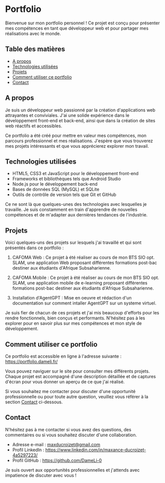 # Portfolio

Bienvenue sur mon portfolio personnel ! Ce projet est conçu pour présenter mes compétences en tant que développeur web et pour partager mes réalisations avec le monde.

## Table des matières

- [A propos](#a-propos)
- [Technologies utilisées](#technologies-utilisées)
- [Projets](#projets)
- [Comment utiliser ce portfolio](#comment-utiliser-ce-portfolio)
- [Contact](#contact)

## A propos

Je suis un développeur web passionné par la création d'applications web attrayantes et conviviales. J'ai une solide expérience dans le développement front-end et back-end, ainsi que dans la création de sites web réactifs et accessibles.

Ce portfolio a été créé pour mettre en valeur mes compétences, mon parcours professionnel et mes réalisations. J'espère que vous trouverez mes projets intéressants et que vous apprécierez explorer mon travail.

## Technologies utilisées

- HTML5, CSS3 et JavaScript pour le développement front-end
- Frameworks et bibliothèques tels que Android Studio
- Node.js pour le développement back-end
- Bases de données SQL (MySQL) et SQLite
- Outils de contrôle de version tels que Git et GitHub

Ce ne sont là que quelques-unes des technologies avec lesquelles je travaille. Je suis constamment en train d'apprendre de nouvelles compétences et de m'adapter aux dernières tendances de l'industrie.

## Projets

Voici quelques-uns des projets sur lesquels j'ai travaillé et qui sont présentés dans ce portfolio :

1. CAFOMA Web : 
   Ce projet à été réaliser au cours de mon BTS SIO opt. SLAM, une application Web proposant différentes formations post-bac destiner aux étudiants d'Afrique Subsaharienne.

2. CAFOMA Mobile : 
   Ce projet à été réaliser au cours de mon BTS SIO opt. SLAM, une application mobile de e-learning proposant différentes formations post-bac destiner aux étudiants d'Afrique Subsaharienne.
   
3. Installation d'AgentGPT :
   Mise en oeuvre et rédaction d'un documentation sur comment intaller AgentGPT sur un systeme virtuel. 

Je suis fier de chacun de ces projets et j'ai mis beaucoup d'efforts pour les rendre fonctionnels, bien conçus et performants. N'hésitez pas à les explorer pour en savoir plus sur mes compétences et mon style de développement.

## Comment utiliser ce portfolio

Ce portfolio est accessible en ligne à l'adresse suivante : https://portfolio.dameli.fr/

Vous pouvez naviguer sur le site pour consulter mes différents projets. Chaque projet est accompagné d'une description détaillée et de captures d'écran pour vous donner un aperçu de ce que j'ai réalisé.

Si vous souhaitez me contacter pour discuter d'une opportunité professionnelle ou pour toute autre question, veuillez vous référer à la section [Contact](#contact) ci-dessous.

## Contact

N'hésitez pas à me contacter si vous avez des questions, des commentaires ou si vous souhaitez discuter d'une collaboration.

- Adresse e-mail : maxducroizet@gmail.com
- Profil LinkedIn : https://www.linkedin.com/in/maxance-ducroizet-4a5297223/
- Profil GitHub : https://github.com/DameLi-0

Je suis ouvert aux opportunités professionnelles et j'attends avec impatience de discuter avec vous !
